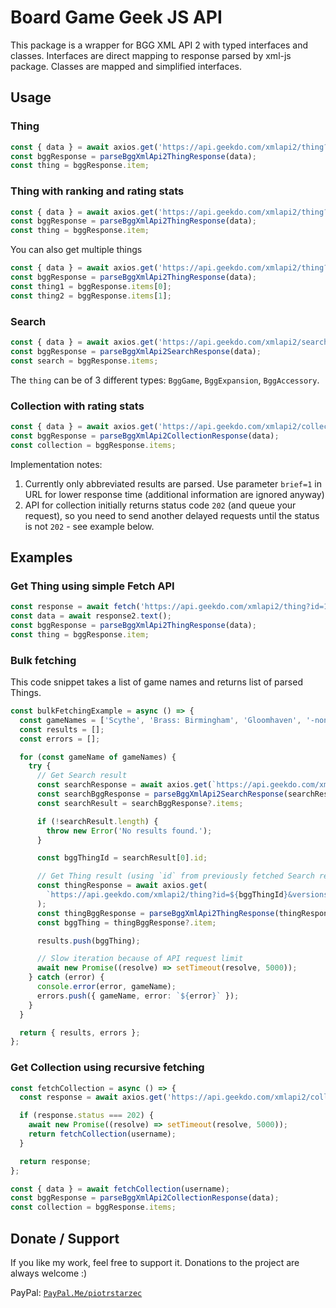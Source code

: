 # Board Game Geek JS API

This package is a wrapper for BGG XML API 2 with typed interfaces and classes. Interfaces are direct
mapping to response parsed by xml-js package. Classes are mapped and simplified interfaces.

## Usage

### Thing

```typescript
const { data } = await axios.get('https://api.geekdo.com/xmlapi2/thing?id=169786&versions=1');
const bggResponse = parseBggXmlApi2ThingResponse(data);
const thing = bggResponse.item;
```

### Thing with ranking and rating stats

```typescript
const { data } = await axios.get('https://api.geekdo.com/xmlapi2/thing?id=169786&versions=1&stats=1');
const bggResponse = parseBggXmlApi2ThingResponse(data);
const thing = bggResponse.item;
```

You can also get multiple things

```typescript
const { data } = await axios.get('https://api.geekdo.com/xmlapi2/thing?id=170416,169786&versions=1');
const bggResponse = parseBggXmlApi2ThingResponse(data);
const thing1 = bggResponse.items[0];
const thing2 = bggResponse.items[1];
```

### Search

```typescript
const { data } = await axios.get('https://api.geekdo.com/xmlapi2/search?query=scythe');
const bggResponse = parseBggXmlApi2SearchResponse(data);
const search = bggResponse.items;
```

The `thing` can be of 3 different types: `BggGame`, `BggExpansion`, `BggAccessory`.

### Collection with rating stats

```typescript
const { data } = await axios.get('https://api.geekdo.com/xmlapi2/collection?username=spiotr12&stats=1&brief=1');
const bggResponse = parseBggXmlApi2CollectionResponse(data);
const collection = bggResponse.items;
```

Implementation notes:

1. Currently only abbreviated results are parsed. Use parameter `brief=1` in URL for lower response time (additional information are ignored anyway)
2. API for collection initially returns status code `202` (and queue your request), so you need to send another delayed requests until the status is not `202` - see example below.

## Examples

### Get Thing using simple Fetch API

```typescript
const response = await fetch('https://api.geekdo.com/xmlapi2/thing?id=169786&versions=1');
const data = await response2.text();
const bggResponse = parseBggXmlApi2ThingResponse(data);
const thing = bggResponse.item;
```

### Bulk fetching

This code snippet takes a list of game names and returns list of parsed Things.

```typescript
const bulkFetchingExample = async () => {
  const gameNames = ['Scythe', 'Brass: Birmingham', 'Gloomhaven', '-non-existing-game-'];
  const results = [];
  const errors = [];

  for (const gameName of gameNames) {
    try {
      // Get Search result
      const searchResponse = await axios.get(`https://api.geekdo.com/xmlapi2/search?query=${gameName}`);
      const searchBggResponse = parseBggXmlApi2SearchResponse(searchResponse.data);
      const searchResult = searchBggResponse?.items;

      if (!searchResult.length) {
        throw new Error('No results found.');
      }

      const bggThingId = searchResult[0].id;

      // Get Thing result (using `id` from previously fetched Search result)
      const thingResponse = await axios.get(
        `https://api.geekdo.com/xmlapi2/thing?id=${bggThingId}&versions=1`,
      );
      const thingBggResponse = parseBggXmlApi2ThingResponse(thingResponse.data);
      const bggThing = thingBggResponse?.item;

      results.push(bggThing);

      // Slow iteration because of API request limit
      await new Promise((resolve) => setTimeout(resolve, 5000));
    } catch (error) {
      console.error(error, gameName);
      errors.push({ gameName, error: `${error}` });
    }
  }

  return { results, errors };
};

```

### Get Collection using recursive fetching

```typescript
const fetchCollection = async () => {
  const response = await axios.get('https://api.geekdo.com/xmlapi2/collection?username=spiotr12&stats=1&brief=1');

  if (response.status === 202) {
    await new Promise((resolve) => setTimeout(resolve, 5000));
    return fetchCollection(username);
  }

  return response;
};

const { data } = await fetchCollection(username);
const bggResponse = parseBggXmlApi2CollectionResponse(data);
const collection = bggResponse.items;
```

## Donate / Support

If you like my work, feel free to support it. Donations to the project are always welcome :)

PayPal: [`PayPal.Me/piotrstarzec`](https://paypal.me/piotrstarzec)
